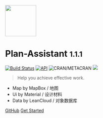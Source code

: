 
<img src="https://i.loli.net/2019/05/26/5cea9bdf9020a96716.png" width = "100" height = "100" div align=center />

# Plan-Assistant <small>1.1.1</small>


[![Build Status](https://jenkins.frytea.com/buildStatus/icon?job=PlanAssistant)](https://jenkins.frytea.com/job/PlanAssistant/)
[![API](https://img.shields.io/badge/API-28%2B-brightgreen.svg?style=flat)](https://android-arsenal.com/api?level=28)
![CRAN/METACRAN](https://img.shields.io/cran/l/devtools.svg?color=green&label=LIcanse&logo=green&logoColor=red)
[![](https://img.shields.io/badge/作者博客-frytea.com-green.svg)](https://frytea.com)  

> Help you achieve effective work.

- Map by MapBox / 地图
- Ui by Material / 设计材料
- Data by LeanCloud / 对象数据库

[GitHub](https://github.com/songtianlun/PlanAssistant)
[Get Started](Quick-Start.md)
